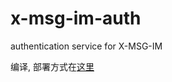 # x-msg-im-auth

authentication service for X-MSG-IM

编译, 部署方式在[这里](http://www.dev5.cn/deploy/ne/x-msg-im-auth/compile/)